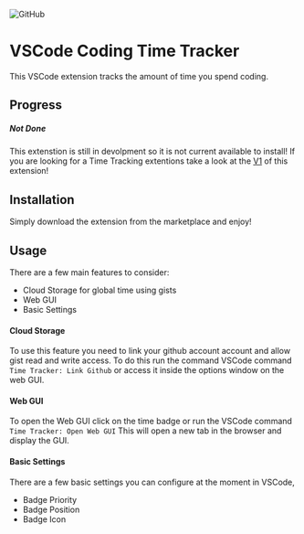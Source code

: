 ![GitHub](https://img.shields.io/github/license/MIMJA156/time-tracker-ts-dev?style=plastic)

# VSCode Coding Time Tracker

This VSCode extension tracks the amount of time you spend coding.

## Progress

##### Not Done

 This extenstion is still in devolpment so it is not current available to install!
 If you are looking for a Time Tracking extentions take a look at the [V1](https://github.com/MIMJA156/time-tracker) of this extension!

## Installation

Simply download the extension from the marketplace and enjoy!

## Usage

There are a few main features to consider:
- Cloud Storage for global time using gists
- Web GUI
- Basic Settings

#### Cloud Storage

To use this feature you need to link your github account account and allow gist read and write access. To do this run the command VSCode command ``Time Tracker: Link Github`` or access it inside the options window on the web GUI.

#### Web GUI

To open the Web GUI click on the time badge or run the VSCode command ``Time Tracker: Open Web GUI``
This will open a new tab in the browser and display the GUI.

#### Basic Settings

There are a few basic settings you can configure at the moment in VSCode,
- Badge Priority
- Badge Position
- Badge Icon
